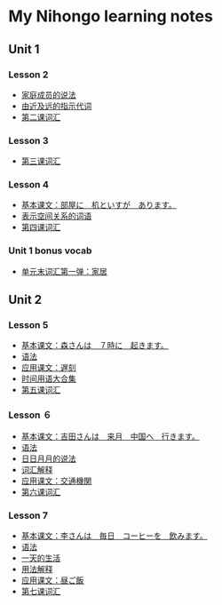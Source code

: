 My Nihongo learning notes
=========================

Unit 1
----------

### Lesson 2
* [家庭成员的说法](20131127-lesson-2.md) 
* [由近及远的指示代词](20131127-lesson-2.md#this-and-that)
* [第二课词汇](20131127-lesson-2.md#lesson-2-vocab)

### Lesson 3
* [第三课词汇](20131211-lesson-3-vocab.md)

### Lesson 4
* [基本课文：部屋に　机といすが　あります。](20131211-lesson-4.md)
* [表示空间关系的词语](20131211-lesson-4.md#words-indicating-spacial-relations)
* [第四课词汇](20131211-lesson-4.md#lesson-4-vocab)

### Unit 1 bonus vocab
* [单元末词汇第一弹：家居](20131216-unit-1-bonus-vocab.md)

Unit 2
----------

### Lesson 5
* [基本课文：森さんは　７時に　起きます。](20131217-lesson-5.md)
* [语法](20131217-lesson-5.md#grammar)
* [应用课文：遅刻](20131217-lesson-5.md#text-b-%E9%81%85%E5%88%BB)
* [时间用语大合集](20131217-lesson-5.md#bygones-right-nows-and-to-comes)
* [第五课词汇](20131217-lesson-5.md#lesson-5-vocab)

### Lesson ６
* [基本课文：吉田さんは　来月　中国へ　行きます。](20131222-lesson-6.md)
* [语法](20131222-lesson-6.md#grammar)
* [日日月月的说法](20131222-lesson-6.md#dates-and-months)
* [词汇解释](20131222-lesson-6.md#useful-expressions)
* [应用课文：交通機関](20131222-lesson-6.md#text-b-%E4%BA%A4%E9%80%9A%E6%A9%9F%E9%96%A2)
* [第六课词汇](20131222-lesson-6.md#lesson-6-vocab)

### Lesson 7
* [基本课文：李さんは　毎日　コーヒーを　飲みます。](20140110-lesson-7.md)
* [语法](20140110-lesson-7.md#grammar)
* [一天的生活](20140110-lesson-7.md#things-to-do)
* [用法解释](20140110-lesson-7.md#useful-expressions)
* [应用课文：昼ご飯](20140110-lesson-7.md#text-b-%E6%98%BC%E3%81%94%E9%A3%AF)
* [第七课词汇](20140110-lesson-7.md#lesson-6-vocab)

